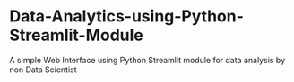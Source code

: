 # Data-Analytics-using-Python-Streamlit-Module
A simple Web Interface using Python Streamlit module for data analysis by non Data Scientist
